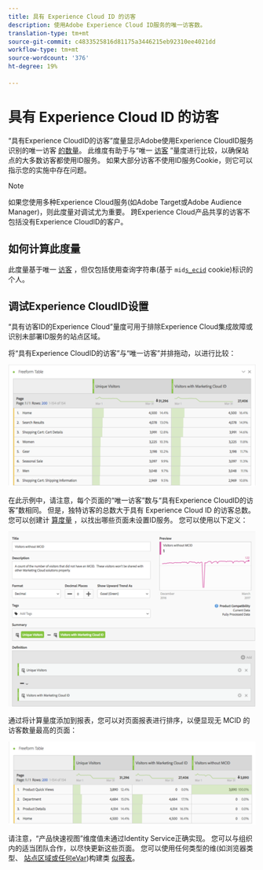 ```yaml
---
title: 具有 Experience Cloud ID 的访客
description: 使用Adobe Experience Cloud ID服务的唯一访客数。
translation-type: tm+mt
source-git-commit: c4833525816d81175a3446215eb92310ee4021dd
workflow-type: tm+mt
source-wordcount: '376'
ht-degree: 19%

---
```



# 具有 Experience Cloud ID 的访客

“具有Experience CloudID的访客”度量显示Adobe使用Experience CloudID服务识别的唯一访客 [的数量](https://docs.adobe.com/content/help/zh-Hans/id-service/using/home.html)。 此维度有助于与“唯一 [访客](unique-visitors.md) ”量度进行比较，以确保站点的大多数访客都使用ID服务。 如果大部分访客不使用ID服务Cookie，则它可以指示您的实施中存在问题。

>[!NOTE]
>
>如果您使用多种Experience Cloud服务(如Adobe Target或Adobe Audience Manager)，则此度量对调试尤为重要。 跨Experience Cloud产品共享的访客不包括没有Experience CloudID的客户。

## 如何计算此度量

此度量基于唯一 [访客](unique-visitors.md) ，但仅包括使用查询字符串(基于 `mid`[`s_ecid`](https://docs.adobe.com/content/help/zh-Hans/core-services/interface/ec-cookies/cookies-analytics.html) cookie)标识的个人。

## 调试Experience CloudID设置

“具有访客ID的Experience Cloud”量度可用于排除Experience Cloud集成故障或识别未部署ID服务的站点区域。

将“具有Experience CloudID的访客”与“唯一访客”并排拖动，以进行比较：

![独特访客比较](assets/metric-mcvid1.png)

在此示例中，请注意，每个页面的“唯一访客”数与“具有Experience CloudID的访客”数相同。 但是，独特访客的总数大于具有 Experience Cloud ID 的访客总数。您可以创建计 [算度量](../c-calcmetrics/cm-overview.md) ，以找出哪些页面未设置ID服务。 您可以使用以下定义：

![计算度量定义](assets/metric-mcvid2.png)

通过将计算量度添加到报表，您可以对页面报表进行排序，以便显现无 MCID 的访客数量最高的页面：

![无ID服务的页面](assets/metric-mcvid3.png)

请注意，“产品快速视图”维度值未通过Identity Service正确实现。 您可以与组织内的适当团队合作，以尽快更新这些页面。 您可以使用任何类型的维(如浏览器类型、 [站点区](../dimensions/browser-type.md)[域或任何eVar](../dimensions/site-section.md))构建类 [似报表](../dimensions/evar.md)。
